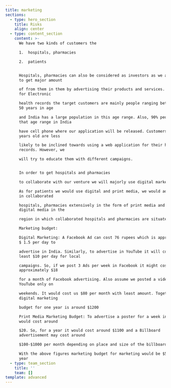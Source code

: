 ```yaml
---
title: marketing
sections:
  - type: hero_section
    title: Risks
    align: center
  - type: content_section
    content: >-
      We have two kinds of customers the

      1.  hospitals, pharmacies

      2.  patients


      Hospitals, pharmacies can also be considered as investors as we are going
      to get major amount

      of from them in them by advertising their products and services. However,
      for Electronic

      health records the target customers are mainly people ranging between 13 –
      50 years in age

      and India has a large population in this age range. Also, 90% people in
      that age range in India

      have cell phone where our application will be released. Customers above 50
      years old are less

      likely to be inclined towards using a web application for their health
      records. However, we

      will try to educate them with different campaigns.


      In order to get hospitals and pharmacies

      to collaborate with our venture we will majorly use digital marketing.

      As for patients we would use digital and print media, we would advertise
      in collaborated

      hospitals, pharmacies extensively in the form of print media and through
      digital media in the

      region in which collaborated hospitals and pharmacies are situated.

      Marketing budget:

      Digital Marketing: A Facebook Ad can cost 76 rupees which is approximately
      $ 1.5 per day to

      advertise in India. Similarly, to advertise in YouTube it will cost at
      least $10 per day for local

      campaigns. So, if we post 3 Ads per week in Facebook it might cost us
      approximately $18

      for a month of Facebook advertising. Also assume we posted a video on
      YouTube only on

      weekends. It would cost us $80 per month with least amount. Together
      digital marketing

      budget for one year is around $1200

      Print Media Marketing Budget: To advertise a poster for a week in India
      would cost around

      $20. So, for a year it would cost around $1100 and a Billboard
      advertisement may cost around

      $100-$1000 per month depending on place and size of the billboard

      With the above figures marketing budget for marketing would be $5000 per
      year
  - type: team_section
    title: ''
    team: []
template: advanced
---
```

